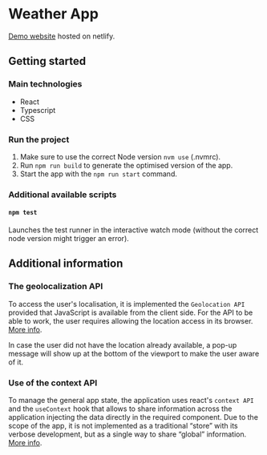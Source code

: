 # Weather App

[Demo website](https://weatherappsb24.netlify.app/) hosted on netlify.

## Getting started

### Main technologies

- React
- Typescript
- CSS

### Run the project

1. Make sure to use the correct Node version `nvm use` (.nvmrc).
2. Run `npm run build` to generate the optimised version of the app.
3. Start the app with the `npm run start` command.

### Additional available scripts

#### `npm test`

Launches the test runner in the interactive watch mode (without the correct node version might trigger an error).

## Additional information

### The geolocalization API

To access the user's localisation, it is implemented the `Geolocation API` provided that JavaScript is available from the client side. For the API to be able to work, the user requires allowing the location access in its browser. [More info](https://developer.mozilla.org/en-US/docs/Web/API/Geolocation_API).

In case the user did not have the location already available, a pop-up message will show up at the bottom of the viewport to make the user aware of it.

### Use of the context API

To manage the general app state, the application uses react's `context API` and the `useContext` hook that allows to share information across the application injecting the data directly in the required component. Due to the scope of the app, it is not implemented as a traditional “store” with its verbose development, but as a single way to share “global” information. [More info](https://reactjs.org/docs/context.html).
